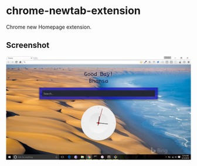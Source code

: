 # chrome-newtab-extension
Chrome new Homepage extension.

## Screenshot
![Screenshot 1](https://github.com/bhansa/chrome-newtab-extension/blob/master/newtab/img/screenshot1.jpg)
